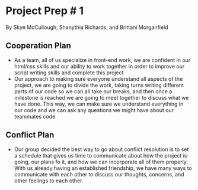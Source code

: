 # Project Prep # 1
 By Skye McCullough, Shanythia Richards, and Brittani Morganfield 

## Cooperation Plan

* As a team, all of us specialize in front-end work, we are confident in our html/css skills and our ability to work together in order to improve our script writing skills and complete this project
* Our approach to making sure everyone understand all aspects of the project, we are going to divide the work, taking turns writing different parts of our code so we can all take our breaks, and then once a milestone is reached we are going to meet together to discuss what we have done. This way, we can make sure we understand everything in our code and we can ask any questions we might have about our teammates code

## Conflict Plan

* Our group decided the best way to go about conflict resolution is to set a schedule that gives us time to communicate about how the project is going, our plans fo it, and how we can incorporate all of them properly. With us already having an established friendship, we have many ways to communicate with each other to discuss our thoughts, concerns, and other feelings to each other.
